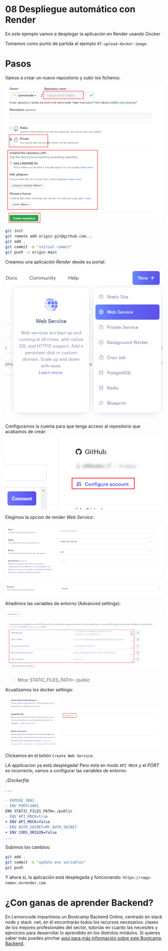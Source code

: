 # 08 Despliegue automático con Render

En este ejemplo vamos a desplegar la aplicación en Render usando Docker

Tomamos como punto de partida el ejemplo `07-upload-docker-image`.

# Pasos

Vamos a crear un nuevo repositorio y subir los ficheros:

![01-create-repo](./readme-resources/01-create-repo.png)

```bash
git init
git remote add origin git@github.com...
git add .
git commit -m "initial commit"
git push -u origin main

```

Creamos una aplicación _Render_ desde su portal:

![02-create-render-app](./readme-resources/02-create-render-app.png)

Configuramos la cuenta para que tenga acceso al repositorio que acabamos de crear:

![03-configure-account](./readme-resources/03-configure-account.png)

Elegimos la opcíon de render _Web Service_:

![04-configure-web-service](./readme-resources/04-configure-web-service.png)

![05-configure-runtime](./readme-resources/05-configure-runtime.png)

Añadimos las variables de entorno (Advanced settings):

![06-add-env-vars](./readme-resources/06-add-env-vars.png)

> Mirar STATIC_FILES_PATH=./public

Acualizamos los docker settings:

![07-docker-settings](./readme-resources/07-docker-settings.png)

Clickamos en el botón `Create Web Service`.

LA applicacíon ya está desplegada! Pero está en modo `API MOCK` y el _PORT_ es incorrecto, vamos a configurar las variables de entorno:

_./Dockerfile_

```diff
...

- EXPOSE 3001
- ENV PORT=3001
ENV STATIC_FILES_PATH=./public
- ENV API_MOCK=true
+ ENV API_MOCK=false
- ENV AUTH_SECRET=MY_AUTH_SECRET
+ ENV CORS_ORIGIN=false
...
```

Subimos los cambios:

```bash
git add .
git commit -m "update env variables"
git push
```

Y ahora sí, la aplicación está desplegada y funcionando: `https://<app-name>.onrender.com`.

# ¿Con ganas de aprender Backend?

En Lemoncode impartimos un Bootcamp Backend Online, centrado en stack node y stack .net, en él encontrarás todos los recursos necesarios: clases de los mejores profesionales del sector, tutorías en cuanto las necesites y ejercicios para desarrollar lo aprendido en los distintos módulos. Si quieres saber más puedes pinchar [aquí para más información sobre este Bootcamp Backend](https://lemoncode.net/bootcamp-backend#bootcamp-backend/banner).
